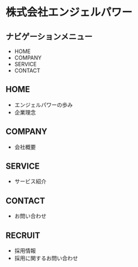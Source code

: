 # 株式会社エンジェルパワー

## ナビゲーションメニュー

- HOME
- COMPANY
- SERVICE
- CONTACT

## HOME

- エンジェルパワーの歩み
- 企業理念

## COMPANY

- 会社概要

## SERVICE

- サービス紹介

## CONTACT

- お問い合わせ

## RECRUIT

- 採用情報
- 採用に関するお問い合わせ
